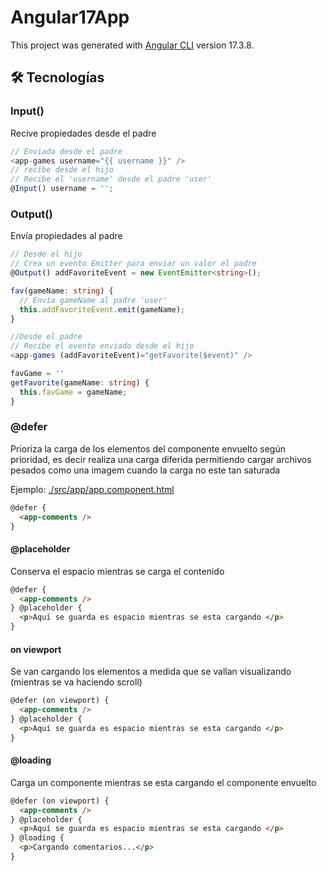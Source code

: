 # Angular17App

This project was generated with [Angular CLI](https://github.com/angular/angular-cli) version 17.3.8.

## 🛠️ Tecnologías
### Input()
Recive propiedades desde el padre
```typescript
// Enviada desde el padre
<app-games username="{{ username }}" />
// recibe desde el hijo
// Recibe el 'username' desde el padre 'user'
@Input() username = '';
```

### Output()
Envía propiedades al padre
```typescript
// Desde el hijo
// Crea un evento Emitter para enviar un valor el padre 
@Output() addFavoriteEvent = new EventEmitter<string>();

fav(gameName: string) {
  // Envía gameName al padre 'user'
  this.addFavoriteEvent.emit(gameName);
}

//Desde el padre
// Recibe el evento enviado desde el hijo
<app-games (addFavoriteEvent)="getFavorite($event)" />

favGame = ''
getFavorite(gameName: string) {
  this.favGame = gameName;
}
```

### @defer
  Prioriza la carga de los elementos del componente envuelto según prioridad, es decir realiza una carga diferida permitiendo cargar archivos pesados como una imagem cuando la carga no este tan saturada
  
  Ejemplo: [./src/app/app.component.html](./src/app/app.component.html)
```html
@defer {
  <app-comments />
}
```

#### @placeholder
Conserva el espacio mientras se carga el contenido
```html
@defer {
  <app-comments />
} @placeholder {
  <p>Aquí se guarda es espacio mientras se esta cargando </p>
}
```

#### on viewport
Se van cargando los elementos a medida que se vallan visualizando (mientras se va haciendo scroll)

```html
@defer (on viewport) {
  <app-comments />
} @placeholder {
  <p>Aquí se guarda es espacio mientras se esta cargando </p>
}
```
#### @loading
Carga un componente mientras se esta cargando el componente envuelto

```html
@defer (on viewport) {
  <app-comments />
} @placeholder {
  <p>Aquí se guarda es espacio mientras se esta cargando </p>
} @loading {
  <p>Cargando comentarios...</p>
}
```


